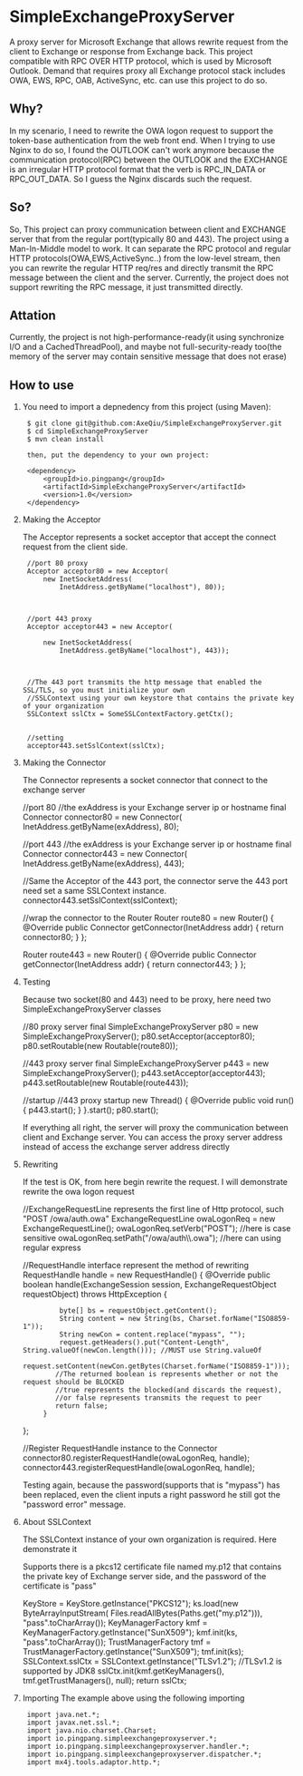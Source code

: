 # SimpleExchangeProxyServer
A proxy server for Microsoft Exchange that allows rewrite request from the client to Exchange or response from Exchange back. 
This project compatible with RPC OVER HTTP protocol, which is used by Microsoft Outlook. Demand that requires proxy all 
Exchange protocol stack includes OWA, EWS, RPC, OAB, ActiveSync, etc.  can use this project to do so.

## Why?
In my scenario, I need to rewrite the OWA logon request to support the token-base authentication from the web front end. When I trying
to use Nginx to do so, I found the OUTLOOK can't work anymore because the communication protocol(RPC) between the OUTLOOK and the EXCHANGE is
an irregular HTTP protocol format that the verb is RPC_IN_DATA or RPC_OUT_DATA. So I guess the Nginx discards such the request.

## So?
So, This project can proxy communication between client and EXCHANGE server that from the regular port(typically 80 and 443). The project
using a Man-In-Middle model to work. It can separate the RPC protocol and regular HTTP protocols(OWA,EWS,ActiveSync..) from the low-level stream, then
you can rewrite the regular HTTP req/res and directly transmit the RPC message between the client and the server. Currently, the project does
not support rewriting the RPC message, it just transmitted directly.

## Attation
Currently, the project is not high-performance-ready(it using synchronize I/O and a CachedThreadPool), and maybe not full-security-ready too(the memory
of the server may contain sensitive message that does not erase)

## How to use


1. You need to import a depnedency from this project (using Maven):
        
        $ git clone git@github.com:AxeQiu/SimpleExchangeProxyServer.git
        $ cd SimpleExchangeProxyServer
        $ mvn clean install

        then, put the dependency to your own project:

        <dependency>
            <groupId>io.pingpang</groupId>
            <artifactId>SimpleExchangeProxyServer</artifactId>
            <version>1.0</version>
        </dependency>

2. Making the Acceptor

    The Acceptor represents a socket acceptor that accept the connect request from the client side.

        //port 80 proxy
        Acceptor acceptor80 = new Acceptor(
            new InetSocketAddress(
                InetAddress.getByName("localhost"), 80));
        


        //port 443 proxy
        Acceptor acceptor443 = new Acceptor(
        
            new InetSocketAddress(
                InetAddress.getByName("localhost"), 443));



        //The 443 port transmits the http message that enabled the SSL/TLS, so you must initialize your own
        //SSLContext using your own keystore that contains the private key of your organization
        SSLContext sslCtx = SomeSSLContextFactory.getCtx();

        
        //setting
        acceptor443.setSslContext(sslCtx);


3. Making the Connector

    The Connector represents a socket connector that connect to the exchange server

    //port 80
    //the exAddress is your Exchange server ip or hostname
    final Connector connector80 = new Connector(
        InetAddress.getByName(exAddress), 80);


    //port 443
    //the exAddress is your Exchange server ip or hostname
    final Connector connector443 = new Connector(
        InetAddress.getByName(exAddress), 443);


    //Same the Acceptor of the 443 port, the connector serve the 443 port need set a same SSLContext instance.
    connector443.setSslContext(sslContext);


    //wrap the connector to the Router
    Router route80 = new Router() { 
        @Override
        public Connector getConnector(InetAddress addr) {
            return connector80;
        }
    };
    
    Router route443 = new Router() {
        @Override
        public Connector getConnector(InetAddress addr) {
            return connector443;
        }
    };

4. Testing

    Because two socket(80 and 443) need to be proxy, here need two SimpleExchangeProxyServer classes


    //80 proxy server
    final SimpleExchangeProxyServer p80 = new SimpleExchangeProxyServer();
    p80.setAcceptor(acceptor80);
    p80.setRoutable(new Routable(route80));



    //443 proxy server
    final SimpleExchangeProxyServer p443 = new SimpleExchangeProxyServer();
    p443.setAcceptor(acceptor443);
    p443.setRoutable(new Routable(route443));



    //startup
    //443 proxy startup
    new Thread() {
        @Override
        public void run() {
            p443.start();
        }
    }.start();
    p80.start();


    If everything all right, the server will proxy the communication between client and Exchange server.
    You can access the proxy server address instead of access the exchange server address directly



5. Rewriting
    

    If the test is OK, from here begin rewrite the request. I will demonstrate rewrite the owa logon request


    //ExchangeRequestLine represents the first line of Http protocol, such "POST /owa/auth.owa"
    ExchangeRequestLine owaLogonReq = new ExchangeRequestLine();
    owaLogonReq.setVerb("POST"); //here is case sensitive
    owaLogonReq.setPath("/owa/auth\\\\.owa"); //here can using regular express


    //RequestHandle interface represent the method of rewriting
    RequestHandle handle = new RequestHandle() {
        @Override
        public boolean handle(ExchangeSession session, ExchangeRequestObject requestObject)
            throws HttpException {
                
                byte[] bs = requestObject.getContent();
                String content = new String(bs, Charset.forName("ISO8859-1"));
                String newCon = content.replace("mypass", "");
                request.getHeaders().put("Content-Length", String.valueOf(newCon.length())); //MUST use String.valueOf
                request.setContent(newCon.getBytes(Charset.forName("ISO8859-1")));
               //The returned boolean is represents whether or not the request should be BLOCKED 
               //true represents the blocked(and discards the request),
               //or false represents transmits the request to peer
               return false;
            }
    };


    //Register RequestHandle instance to the Connector
    connector80.registerRequestHandle(owaLogonReq, handle);
    connector443.registerRequestHandle(owaLogonReq, handle);

    Testing again, because the password(supports that is "mypass") has been replaced, even the client inputs a right password he still got the "password
    error" message.


6. About SSLContext

    The SSLContext instance of your own organization is required. Here demonstrate it

    Supports there is a pkcs12 certificate file named my.p12 that contains the private key of Exchange server side,
    and the password of the certificate is "pass"

    
    KeyStore  = KeyStore.getInstance("PKCS12");
    ks.load(new ByteArrayInputStream(
        Files.readAllBytes(Paths.get("my.p12"))), "pass".toCharArray());
    KeyManagerFactory kmf = KeyManagerFactory.getInstance("SunX509");
    kmf.init(ks, "pass".toCharArray());
    TrustManagerFactory tmf = TrustManagerFactory.getInstance("SunX509");
    tmf.init(ks);
    SSLContext.sslCtx = SSLContext.getInstance("TLSv1.2"); //TLSv1.2 is supported by JDK8
    sslCtx.init(kmf.getKeyManagers(), tmf.getTrustManagers(), null);
    return sslCtx;


7. Importing
        The example above using the following importing

        import java.net.*;
        import javax.net.ssl.*;
        import java.nio.charset.Charset;
        import io.pingpang.simpleexchangeproxyserver.*;
        import io.pingpang.simpleexchangeproxyserver.handler.*;
        import io.pingpang.simpleexchangeproxyserver.dispatcher.*;
        import mx4j.tools.adaptor.http.*;

